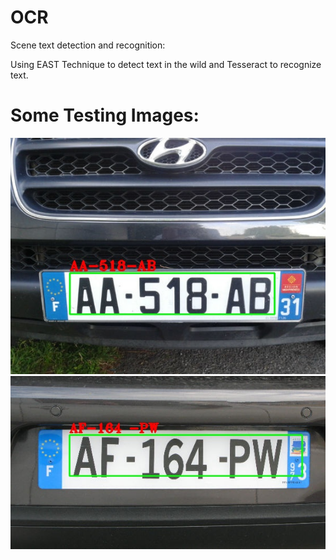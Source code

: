 # OCR
Scene text detection and recognition:
  
  Using EAST Technique to detect text in the wild and Tesseract to recognize text.
 
 # Some Testing Images:
![alt text](https://github.com/cvkworld/OCR/blob/master/licence_plate1_test/test09.jpg)
![alt text](https://github.com/cvkworld/OCR/blob/master/licence_plate1_test/test04.jpg)
